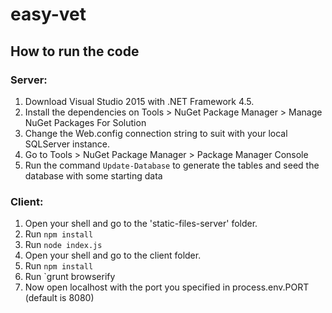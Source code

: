 # easy-vet

## How to run the code

### Server:

1. Download Visual Studio 2015 with .NET Framework 4.5.
2. Install the dependencies on Tools > NuGet Package Manager > Manage NuGet Packages For Solution
3. Change the Web.config connection string to suit with your local SQLServer instance.
4. Go to Tools > NuGet Package Manager > Package Manager Console
5. Run the command `Update-Database` to generate the tables and seed the database with some starting data

### Client:

1. Open your shell and go to the 'static-files-server' folder.
2. Run `npm install`
3. Run `node index.js`
4. Open your shell and go to the client folder.
5. Run `npm install`
6. Run `grunt browserify
7. Now open localhost with the port you specified in process.env.PORT (default is 8080)
